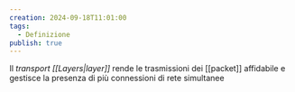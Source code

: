 ```yaml
---
creation: 2024-09-18T11:01:00
tags:
  - Definizione
publish: true
---
```

Il *transport [[Layers|layer]]* rende le trasmissioni dei [[packet]] affidabile e gestisce la presenza di più connessioni di rete simultanee
